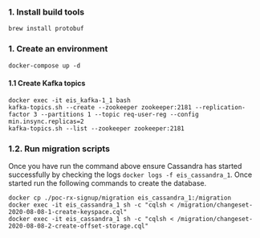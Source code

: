 ### 1. Install build tools
```
brew install protobuf
```

### 1. Create an environment
```
docker-compose up -d
```

#### 1.1 Create Kafka topics
```
docker exec -it eis_kafka-1_1 bash
kafka-topics.sh --create --zookeeper zookeeper:2181 --replication-factor 3 --partitions 1 --topic req-user-reg --config min.insync.replicas=2
kafka-topics.sh --list --zookeeper zookeeper:2181
```

### 1.2. Run migration scripts

Once you have run the command above ensure Cassandra has started successfully by checking the logs `docker logs -f eis_cassandra_1`. Once started run the following commands to create the database.  

```
docker cp ./poc-rx-signup/migration eis_cassandra_1:/migration
docker exec -it eis_cassandra_1 sh -c "cqlsh < /migration/changeset-2020-08-08-1-create-keyspace.cql"
docker exec -it eis_cassandra_1 sh -c "cqlsh < /migration/changeset-2020-08-08-2-create-offset-storage.cql"
```